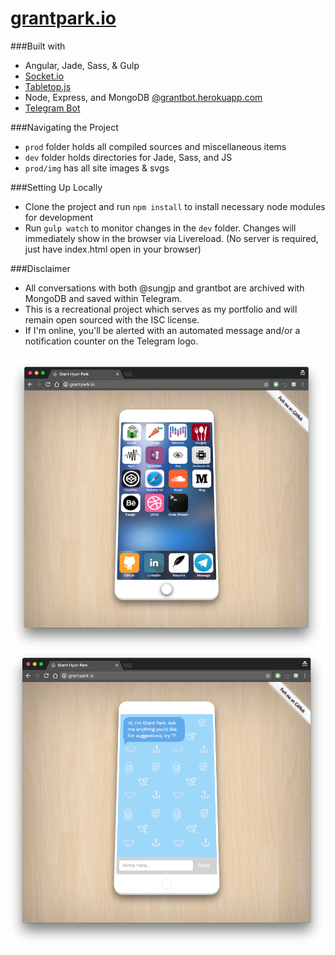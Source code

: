 # [grantpark.io](http://grantpark.io)
###Built with
* Angular, Jade, Sass, & Gulp  
* [Socket.io](http://socket.io/)  
* [Tabletop.js](https://github.com/jsoma/tabletop)  
* Node, Express, and MongoDB [@grantbot.herokuapp.com](https://github.com/sungjp/grantbot)  
* [Telegram Bot](https://core.telegram.org/bots)  

###Navigating the Project
* `prod` folder holds all compiled sources and miscellaneous items
* `dev` folder holds directories for Jade, Sass, and JS
* `prod/img` has all site images & svgs  

###Setting Up Locally
* Clone the project and run `npm install` to install necessary node modules for development
* Run `gulp watch` to monitor changes in the `dev` folder. Changes will immediately show in the browser via Livereload. (No server is required, just have index.html open in your browser)  

###Disclaimer
* All conversations with both @sungjp and grantbot are archived with MongoDB and saved within Telegram.
* This is a recreational project which serves as my portfolio and will remain open sourced with the ISC license.  
* If I'm online, you'll be alerted with an automated message and/or a notification counter on the Telegram logo.  



![](prod/img/ss1.png?raw=true "Grant Hyun Park")
![](prod/img/ss2.png?raw=true "Grant Hyun Park")
